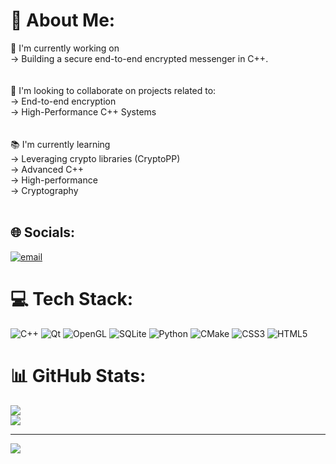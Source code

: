 # 💫 About Me:
🚀 I'm currently working on<br>→  Building a secure end-to-end encrypted messenger in C++.<br><br><br>🤝 I'm looking to collaborate on projects related to:<br>→ End-to-end encryption<br>→ High-Performance C++ Systems<br><br><br>📚 I'm currently learning<br>→ Leveraging crypto libraries (CryptoPP)<br>→ Advanced C++<br>→ High-performance<br>→ Cryptography<br><br>


## 🌐 Socials:
[![email](https://img.shields.io/badge/Email-D14836?logo=gmail&logoColor=white)](mailto:fmtab2014@gmail.com) 

# 💻 Tech Stack:
![C++](https://img.shields.io/badge/c++-%2300599C.svg?style=for-the-badge&logo=c%2B%2B&logoColor=white) ![Qt](https://img.shields.io/badge/Qt-%23217346.svg?style=for-the-badge&logo=Qt&logoColor=white) ![OpenGL](https://img.shields.io/badge/OpenGL-%23FFFFFF.svg?style=for-the-badge&logo=opengl) ![SQLite](https://img.shields.io/badge/sqlite-%2307405e.svg?style=for-the-badge&logo=sqlite&logoColor=white) ![Python](https://img.shields.io/badge/python-3670A0?style=for-the-badge&logo=python&logoColor=ffdd54) ![CMake](https://img.shields.io/badge/CMake-%23008FBA.svg?style=for-the-badge&logo=cmake&logoColor=white) ![CSS3](https://img.shields.io/badge/css3-%231572B6.svg?style=for-the-badge&logo=css3&logoColor=white) ![HTML5](https://img.shields.io/badge/html5-%23E34F26.svg?style=for-the-badge&logo=html5&logoColor=white)
# 📊 GitHub Stats:
![](https://github-readme-stats.vercel.app/api?username=frontmany&theme=swift&hide_border=false&include_all_commits=false&count_private=false)<br/>
![](https://nirzak-streak-stats.vercel.app/?user=frontmany&theme=swift&hide_border=false)<br/>

---
[![](https://visitcount.itsvg.in/api?id=frontmany&icon=0&color=0)](https://visitcount.itsvg.in)

<!-- Proudly created with GPRM ( https://gprm.itsvg.in ) -->
